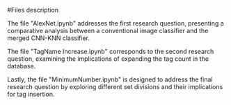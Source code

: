 #Files description

The file "AlexNet.ipynb" addresses the first research question, presenting a comparative analysis between a conventional image classifier and the merged CNN-KNN classifier.

The file "TagName Increase.ipynb" corresponds to the second research question, examining the implications of expanding the tag count in the database.

Lastly, the file "MinimumNumber.ipynb" is designed to address the final research question by exploring different set divisions and their implications for tag insertion.
